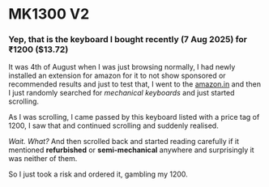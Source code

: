 # MK1300 V2
### Yep, that is the keyboard I bought recently (7 Aug 2025) for ₹1200 ($13.72)

It was 4th of August when I was just browsing normally, I had newly installed an extension for amazon for it to not show sponsored or recommended results and just to test that, I went to the [amazon.in](https://amazon.in) and then I just randomly searched for *mechanical keyboards* and just started scrolling.

As I was scrolling, I came passed by this keyboard listed with a price tag of 1200, I saw that and continued scrolling and suddenly realised.

*Wait. What?* And then scrolled back and started reading carefully if it mentioned **refurbished** or **semi-mechanical** anywhere and surprisingly it was neither of them.

So I just took a risk and ordered it, gambling my 1200.